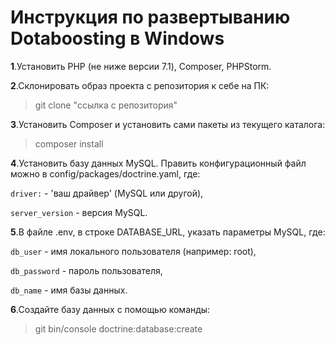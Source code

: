 
Инструкция по развертыванию Dotaboosting в Windows
=============================================

**1**.Установить PHP (не ниже версии 7.1), Composer, PHPStorm.

**2**.Склонировать образ проекта с репозитория к себе на ПК:
>git clone "ссылка с репозитория"

**3**.Установить Composer и установить сами пакеты из текущего каталога:
>composer install

**4**.Установить базу данных MySQL. Править конфигурационный файл можно в config/packages/doctrine.yaml,
где:

`driver:` - 'ваш драйвер' (MySQL или другой),

`server_version` - версия MySQL.

**5**.В файле .env, в строке DATABASE_URL, указать параметры MySQL, где:

`db_user` - имя локального пользователя (например: root),

`db_password` - пароль пользователя,

`db_name` - имя базы данных.

**6**.Создайте базу данных с помощью команды:
>git bin/console doctrine:database:create
